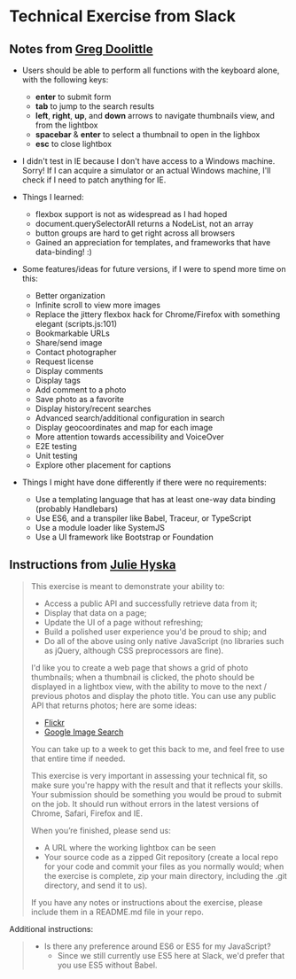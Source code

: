 Technical Exercise from Slack
=============================

Notes from [Greg Doolittle](mailto:gdoolittle@gmail.com) 
--------------------------------------------------------

* Users should be able to perform all functions with the keyboard alone, with the following keys:
    * __enter__ to submit form
    * __tab__ to jump to the search results
    * __left__, __right__, __up__, and __down__ arrows to navigate thumbnails view, and from the lightbox
    * __spacebar__ & __enter__ to select a thumbnail to open in the lighbox
    * __esc__ to close lightbox

* I didn't test in IE because I don't have access to a Windows machine.  Sorry!  If I can acquire a simulator or an actual Windows machine, I'll check if I need to patch anything for IE.

* Things I learned:
	* flexbox support is not as widespread as I had hoped
	* document.querySelectorAll returns a NodeList, not an array
	* button groups are hard to get right across all browsers
	* Gained an appreciation for templates, and frameworks that have data-binding! :)

* Some features/ideas for future versions, if I were to spend more time on this:
    * Better organization
    * Infinite scroll to view more images
    * Replace the jittery flexbox hack for Chrome/Firefox with something elegant (scripts.js:101)
    * Bookmarkable URLs
    * Share/send image
    * Contact photographer
    * Request license
    * Display comments
    * Display tags
    * Add comment to a photo 
    * Save photo as a favorite
    * Display history/recent searches
    * Advanced search/additional configuration in search
    * Display geocoordinates and map for each image
    * More attention towards accessibility and VoiceOver
    * E2E testing
    * Unit testing
    * Explore other placement for captions

* Things I might have done differently if there were no requirements:
    * Use a templating language that has at least one-way data binding (probably Handlebars)
    * Use ES6, and a transpiler like Babel, Traceur, or TypeScript
    * Use a module loader like SystemJS
    * Use a UI framework like Bootstrap or Foundation


Instructions from [Julie Hyska](mailto:jhyska@slack-corp.com)
-------------------------------------------------------------

> This exercise is meant to demonstrate your ability to:
> 
> * Access a public API and successfully retrieve data from it;
> * Display that data on a page;
> * Update the UI of a page without refreshing;
> * Build a polished user experience you'd be proud to ship; and
> * Do all of the above using only native JavaScript (no libraries such as jQuery, although CSS preprocessors are fine).
> 
> I'd like you to create a web page that shows a grid of photo thumbnails; when a thumbnail is clicked, the photo should be displayed in a lightbox view, with the ability to move to the next / previous photos and display the photo title. You can use any public API that returns photos; here are some ideas:
> 
> * [Flickr](https://www.flickr.com/services/api/flickr.photosets.getPhotos.html)
> * [Google Image Search](https://developers.google.com/custom-search/json-api/v1/overview)
> 
> You can take up to a week to get this back to me, and feel free to use that entire time if needed.
> 
> This exercise is very important in assessing your technical fit, so make sure you're happy with the result and that it reflects your skills. Your submission should be something you would be proud to submit on the job. It should run without errors in the latest versions of Chrome, Safari, Firefox and IE.
> 
> When you’re finished, please send us:
> 
> * A URL where the working lightbox can be seen
> * Your source code as a zipped Git repository (create a local repo for your code and commit your files as you normally would; when the exercise is complete, zip your main directory, including the .git directory, and send it to us).
> 
> If you have any notes or instructions about the exercise, please include them in a README.md file in your repo.

Additional instructions:

>  * Is there any preference around ES6 or ES5 for my JavaScript?
>      * Since we still currently use ES5 here at Slack, we'd prefer that you use ES5 without Babel.